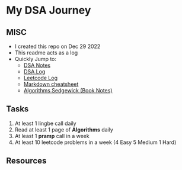 # My DSA Journey

## MISC

- I created this repo on Dec 29 2022
- This readme acts as a log
- Quickly Jump to:
  - [DSA Notes](dsa/)
  - [DSA Log](dsa-log.md)
  - [Leetcode Log](leetcode.md)
  - [Markdown cheatsheet](misc/markdown%20cheatsheet.jpeg)
  - [Algorithms Sedgewick (Book Notes)](dsa/algos-book/)

## Tasks

1. At least 1 lingbe call daily
2. Read at least 1 page of **Algorithms** daily
3. At least 1 **pramp** call in a week
4. At least 10 leetcode problems in a week (4 Easy 5 Medium 1 Hard)

## Resources
